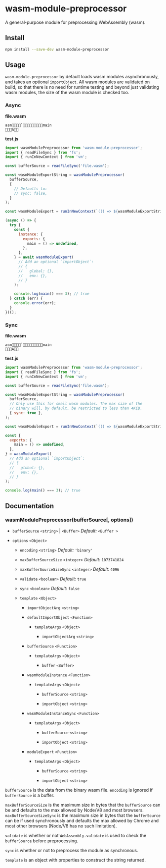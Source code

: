 # wasm-module-preprocessor

A general-purpose module for preprocessing WebAssembly (wasm).

## Install

```bash
npm install --save-dev wasm-module-preprocessor
```

## Usage

`wasm-module-preprocessor` by default loads wasm modules asynchronously, and
takes an optional `importObject`. All wasm modules are validated on build, so
that there is no need for runtime testing and beyond just validating wasm
modules, the size of the wasm module is checked too.

### Async

**file.wasm**

```binary
 asm   `  main  
 A
```

**test.js**

```js
import wasmModulePreprocessor from 'wasm-module-preprocessor';
import { readFileSync } from 'fs';
import { runInNewContext } from 'vm';

const bufferSource = readFileSync('file.wasm');

const wasmModuleExportString = wasmModulePreprocessor(
  bufferSource,
  {
    // Defaults to:
    // sync: false,
  }
);

const wasmModuleExport = runInNewContext(`(() => ${wasmModuleExportString})()`);

(async () => {
  try {
    const {
      instance: {
        exports: {
          main = () => undefined,
        },
      },
    } = await wasmModuleExport(
      // Add an optional `importObject`:
      // {
      //   global: {},
      //   env: {},
      // }
    );

    console.log(main() === 3); // true
  } catch (err) {
    console.error(err);
  }
})();
```

### Sync


**file.wasm**

```binary
 asm   `  main  
 A
```

**test.js**

```js
import wasmModulePreprocessor from 'wasm-module-preprocessor';
import { readFileSync } from 'fs';
import { runInNewContext } from 'vm';

const bufferSource = readFileSync('file.wasm');

const wasmModuleExportString = wasmModulePreprocessor(
  bufferSource,
  // Only use this for small wasm modules. The max size of the
  // binary will, by default, be restricted to less than 4KiB.
  { sync: true },
);

const wasmModuleExport = runInNewContext(`(() => ${wasmModuleExportString})()`);

const {
  exports: {
    main = () => undefined,
  },
} = wasmModuleExport(
  // Add an optional `importObject`:
  // {
  //   global: {},
  //   env: {},
  // }
);

console.log(main() === 3); // true
```

## Documentation

### wasmModulePreprocessor(bufferSource\[, options\])

*   `bufferSource` `<string>` | `<Buffer>` *Default:* `<Buffer >`

*   `options` `<Object>`

    *   `encoding` `<string>` *Default:* `'binary'`

    *   `maxBufferSourceSize` `<integer>` *Default:* `1073741824`

    *   `maxBufferSourceSizeSync` `<integer>` *Default:* `4096`

    *   `validate` `<boolean>` *Default:* `true`

    *   `sync` `<boolean>` *Default:* `false`

    *   `template` `<Object>`

        *   `importObjectArg` `<string>`

        *   `defaultImportObject` `<Function>`

            *   `templateArgs` `<Object>`

                *   `importObjectArg` `<string>`

        *   `bufferSource` `<Function>`

            *   `templateArgs` `<Object>`

                *   `buffer` `<Buffer>`

        *   `wasmModuleInstance` `<Function>`

            *   `templateArgs` `<Object>`

                *   `bufferSource` `<string>`

                *   `importObject` `<string>`

        *   `wasmModuleInstanceSync` `<Function>`

            *   `templateArgs` `<Object>`

                *   `bufferSource` `<string>`

                *   `importObject` `<string>`

        *   `moduleExport` `<Function>`

            *   `templateArgs` `<Object>`

                *   `bufferSource` `<string>`

                *   `importObject` `<string>`

`bufferSource` is the data from the binary wasm file. `encoding` is ignored if
`bufferSource` is a buffer.

`maxBufferSourceSize` is the maximum size in bytes that the `bufferSource` can
be and defaults to the max allowed by Node/V8 and most browsers.
`maxBufferSourceSizeSync` is the maximum size in bytes that the `bufferSource`
can be if used synchronously and defaults the max allowed by Chrome and most
other browsers (Node/V8 has no such limitation).

`validate` is whether or not `WebAssembly.validate` is used to check the
`bufferSource` before preprocessing.

`sync` is whether or not to preprocess the module as synchronous.

`template` is an object with properties to construct the string returned.
